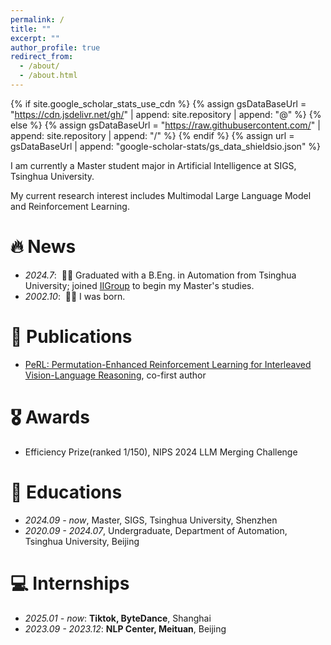 ```yaml
---
permalink: /
title: ""
excerpt: ""
author_profile: true
redirect_from: 
  - /about/
  - /about.html
---
```


{% if site.google_scholar_stats_use_cdn %}
{% assign gsDataBaseUrl = "https://cdn.jsdelivr.net/gh/" | append: site.repository | append: "@" %}
{% else %}
{% assign gsDataBaseUrl = "https://raw.githubusercontent.com/" | append: site.repository | append: "/" %}
{% endif %}
{% assign url = gsDataBaseUrl | append: "google-scholar-stats/gs_data_shieldsio.json" %}

<span class='anchor' id='about-me'></span>

I am currently a Master student major in Artificial Intelligence at SIGS, Tsinghua University.

My current research interest includes Multimodal Large Language Model and Reinforcement Learning.


# 🔥 News
- *2024.7*: &nbsp;🎉🎉  Graduated with a B.Eng. in Automation from Tsinghua University; joined [IIGroup](https://iigroup.github.io/) ​to begin my Master's studies.
- *2002.10*: &nbsp;🎉🎉 I was born.

# 📝 Publications 
- [PeRL: Permutation-Enhanced Reinforcement Learning for Interleaved Vision-Language Reasoning](https://arxiv.org/abs/2506.14907), co-first author

# 🎖 Awards
- Efficiency Prize(ranked 1/150), NIPS 2024 LLM Merging Challenge

# 📖 Educations
- *2024.09 - now*, Master, SIGS, Tsinghua University, Shenzhen
- *2020.09 - 2024.07*, Undergraduate, Department of Automation, Tsinghua University, Beijing

# 💻 Internships
- *2025.01 - now*: **Tiktok, ByteDance**, Shanghai
- *2023.09 - 2023.12*: **NLP Center, Meituan**, Beijing